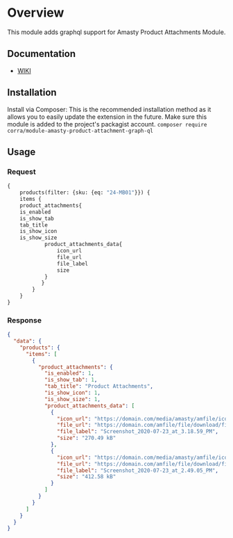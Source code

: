 # Overview

This module adds graphql support for Amasty Product Attachments Module.

## Documentation

* [WIKI](https://corratech.jira.com/wiki/spaces/EKC/pages/2100986101/Amasty+Product+Attachments+GraphQl)

## Installation

Install via Composer: This is the recommended installation method as it allows you to easily update the extension in the future. Make sure this module is added to the project's packagist account.
`composer require corra/module-amasty-product-attachment-graph-ql`

## Usage

### Request

```graphql
{
    products(filter: {sku: {eq: "24-MB01"}}) {
    items {
    product_attachments{
    is_enabled
    is_show_tab
    tab_title
    is_show_icon
    is_show_size
            product_attachments_data{
                icon_url
                file_url
                file_label
                size
            }
           }
        }
    }
}
```

### Response

```json
{
  "data": {
    "products": {
      "items": [
        {
          "product_attachments": {
            "is_enabled": 1,
            "is_show_tab": 1,
            "tab_title": "Product Attachments",
            "is_show_icon": 1,
            "is_show_size": 1,
            "product_attachments_data": [
              {
                "icon_url": "https://domain.com/media/amasty/amfile/icon/Image.png",
                "file_url": "https://domain.com/amfile/file/download/file/1/product/1/",
                "file_label": "Screenshot_2020-07-23_at_3.18.59_PM",
                "size": "270.49 kB"
              },
              {
                "icon_url": "https://domain.com/media/amasty/amfile/icon/Image.png",
                "file_url": "https://domain.com/amfile/file/download/file/2/product/1/",
                "file_label": "Screenshot_2020-07-23_at_2.49.05_PM",
                "size": "412.58 kB"
              }
            ]
          }
        }
      ]
    }
  }
}
```
